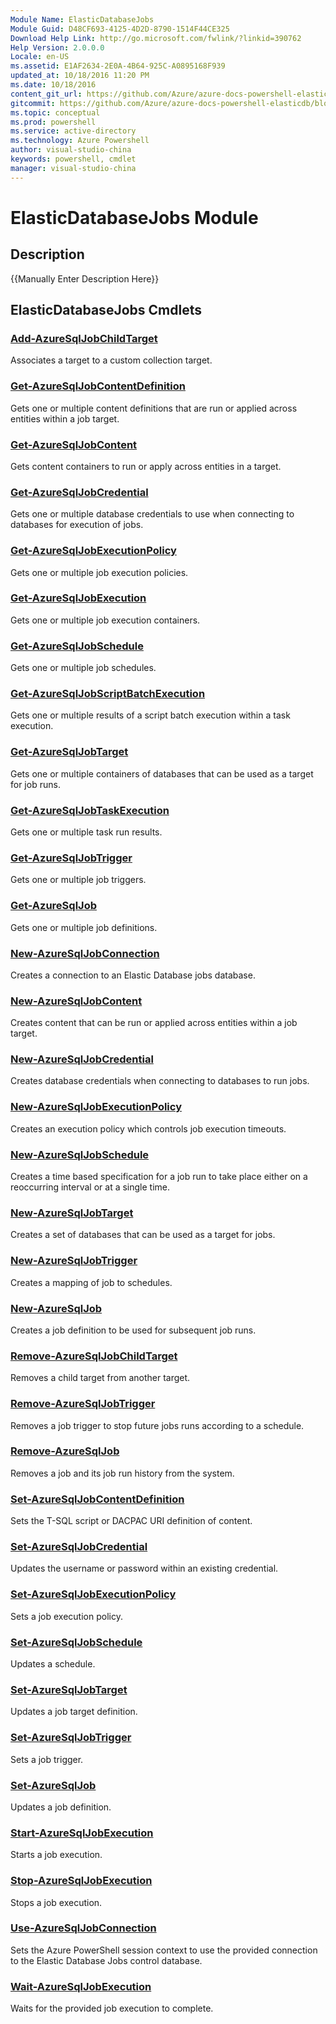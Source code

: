 ```yaml
---
Module Name: ElasticDatabaseJobs
Module Guid: D48CF693-4125-4D2D-8790-1514F44CE325
Download Help Link: http://go.microsoft.com/fwlink/?linkid=390762
Help Version: 2.0.0.0
Locale: en-US
ms.assetid: E1AF2634-2E0A-4B64-925C-A0895168F939
updated_at: 10/18/2016 11:20 PM
ms.date: 10/18/2016
content_git_url: https://github.com/Azure/azure-docs-powershell-elasticdb/blob/master/ElasticDB/ElasticDatabaseJobs/v0.8.33/ElasticDatabaseJobs.md
gitcommit: https://github.com/Azure/azure-docs-powershell-elasticdb/blob/0fe493efd878af69f5c126f60486b37fd0cb60b6/ElasticDB/ElasticDatabaseJobs/v0.8.33/ElasticDatabaseJobs.md
ms.topic: conceptual
ms.prod: powershell
ms.service: active-directory
ms.technology: Azure Powershell
author: visual-studio-china
keywords: powershell, cmdlet
manager: visual-studio-china
---
```


# ElasticDatabaseJobs Module
## Description
{{Manually Enter Description Here}}

## ElasticDatabaseJobs Cmdlets
### [Add-AzureSqlJobChildTarget](.\Add-AzureSqlJobChildTarget.md)
Associates a target to a custom collection target.


### [Get-AzureSqlJobContentDefinition](.\Get-AzureSqlJobContentDefinition.md)
Gets one or multiple content definitions that are run or applied across entities within a job target.


### [Get-AzureSqlJobContent](.\Get-AzureSqlJobContent.md)
Gets content containers to run or apply across entities in a target.


### [Get-AzureSqlJobCredential](.\Get-AzureSqlJobCredential.md)
Gets one or multiple database credentials to use when connecting to databases for execution of jobs.


### [Get-AzureSqlJobExecutionPolicy](.\Get-AzureSqlJobExecutionPolicy.md)
Gets one or multiple job execution policies.


### [Get-AzureSqlJobExecution](.\Get-AzureSqlJobExecution.md)
Gets one or multiple job execution containers.


### [Get-AzureSqlJobSchedule](.\Get-AzureSqlJobSchedule.md)
Gets one or multiple job schedules.


### [Get-AzureSqlJobScriptBatchExecution](.\Get-AzureSqlJobScriptBatchExecution.md)
Gets one or multiple results of a script batch execution within a task execution.


### [Get-AzureSqlJobTarget](.\Get-AzureSqlJobTarget.md)
Gets one or multiple containers of databases that can be used as a target for job runs.


### [Get-AzureSqlJobTaskExecution](.\Get-AzureSqlJobTaskExecution.md)
Gets one or multiple task run results.


### [Get-AzureSqlJobTrigger](.\Get-AzureSqlJobTrigger.md)
Gets one or multiple job triggers.


### [Get-AzureSqlJob](.\Get-AzureSqlJob.md)
Gets one or multiple job definitions.


### [New-AzureSqlJobConnection](.\New-AzureSqlJobConnection.md)
Creates a connection to an Elastic Database jobs database.


### [New-AzureSqlJobContent](.\New-AzureSqlJobContent.md)
Creates content that can be run or applied across entities within a job target.


### [New-AzureSqlJobCredential](.\New-AzureSqlJobCredential.md)
Creates database credentials when connecting to databases to run jobs.


### [New-AzureSqlJobExecutionPolicy](.\New-AzureSqlJobExecutionPolicy.md)
Creates an execution policy which controls job execution timeouts.


### [New-AzureSqlJobSchedule](.\New-AzureSqlJobSchedule.md)
Creates a time based specification for a job run to take place either on a reoccurring interval or at a single time.


### [New-AzureSqlJobTarget](.\New-AzureSqlJobTarget.md)
Creates a set of databases that can be used as a target for jobs.


### [New-AzureSqlJobTrigger](.\New-AzureSqlJobTrigger.md)
Creates a mapping of job to schedules.


### [New-AzureSqlJob](.\New-AzureSqlJob.md)
Creates a job definition to be used for subsequent job runs.


### [Remove-AzureSqlJobChildTarget](.\Remove-AzureSqlJobChildTarget.md)
Removes a child target from another target.


### [Remove-AzureSqlJobTrigger](.\Remove-AzureSqlJobTrigger.md)
Removes a job trigger to stop future jobs runs according to a schedule.


### [Remove-AzureSqlJob](.\Remove-AzureSqlJob.md)
Removes a job and its job run history from the system.


### [Set-AzureSqlJobContentDefinition](.\Set-AzureSqlJobContentDefinition.md)
Sets the T-SQL script or DACPAC URI definition of content.


### [Set-AzureSqlJobCredential](.\Set-AzureSqlJobCredential.md)
Updates the username or password within an existing credential.


### [Set-AzureSqlJobExecutionPolicy](.\Set-AzureSqlJobExecutionPolicy.md)
Sets a job execution policy.


### [Set-AzureSqlJobSchedule](.\Set-AzureSqlJobSchedule.md)
Updates a schedule.


### [Set-AzureSqlJobTarget](.\Set-AzureSqlJobTarget.md)
Updates a job target definition.


### [Set-AzureSqlJobTrigger](.\Set-AzureSqlJobTrigger.md)
Sets a job trigger.


### [Set-AzureSqlJob](.\Set-AzureSqlJob.md)
Updates a job definition.


### [Start-AzureSqlJobExecution](.\Start-AzureSqlJobExecution.md)
Starts a job execution.


### [Stop-AzureSqlJobExecution](.\Stop-AzureSqlJobExecution.md)
Stops a job execution.


### [Use-AzureSqlJobConnection](.\Use-AzureSqlJobConnection.md)
Sets the Azure PowerShell session context to use the provided connection to the Elastic Database Jobs control database.


### [Wait-AzureSqlJobExecution](.\Wait-AzureSqlJobExecution.md)
Waits for the provided job execution to complete.



